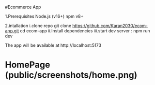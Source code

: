 #Ecommerce App

1.Prerequisites
    Node.js (v16+)
    npm v8+

2.intallation
i.clone repo
    git clone https://github.com/Karan2030/ecom-app.git
    cd ecom-app
ii.Install dependencies
iii.start dev server : npm run dev

The app will be available at http://localhost:5173


# HomePage (public/screenshots/home.png)